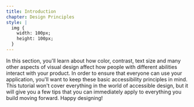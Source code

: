 ```yaml
---
title: Introduction
chapter: Design Principles
style: |
  img {
    width: 100px;
    height: 100px;
  }
---
```


In this section, you'll learn about how color, contrast, text size and many other aspects of visual design affect how people with different abilities interact with your product. In order to ensure that everyone can use your application, you'll want to keep these basic accessibility principles in mind. This tutorial won't cover everything in the world of accessible design, but it will give you a few tips that you can immediately apply to everything you build moving forward. Happy designing!
